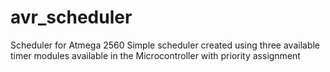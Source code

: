 # avr_scheduler
Scheduler for Atmega 2560 
Simple scheduler created using three available timer modules available in the Microcontroller with priority assignment
